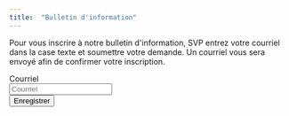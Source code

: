 ```yaml
---
title:  "Bulletin d'information"
---
```


Pour vous inscrire à notre bulletin d'information, SVP entrez votre courriel dans la case texte et soumettre votre demande. Un courriel vous sera envoyé afin de confirmer votre inscription.

<form class="form-inline" method="post" action="https://www.cc2920.ca/register.php">
    <div class="form-group">
        <label for="inputEmail" class="col-sm-2 control-label">Courriel</label>
        <div class="col-sm-10">
            <input type="email" class="form-control" name="inputEmail" placeholder="Courriel">
        </div>
    </div>
    <div class="form-group">
        <div>
            <button type="submit" class="btn btn-default" name="register" value="Enregistrer">Enregistrer</button>
        </div>
    </div>
</form>

